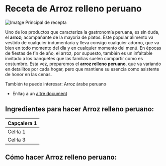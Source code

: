 # Receta de Arroz relleno peruano

![Imatge Principal de recepta](https://cdn0.recetasgratis.net/es/posts/1/7/0/arroz_relleno_peruano_77071_600.webp)

Uno de los productos que caracteriza la gastronomía peruana, es sin duda, el **arroz**; acompañante de la mayoría de platos. Este popular alimento va vestido de cualquier indumentaria y lleva consigo cualquier adorno, que va bien en todo momento del día y en cualquier momento del menú. En épocas de fiestas de fin de año, el arroz, por supuesto, también es un infaltable invitado a los banquetes que las familias suelen compartir como es costumbre. Esta vez, preparemos el **arroz relleno peruano**, que va variando en detallitos por cada hogar, pero que mantiene su esencia como asistente de honor en las cenas.


También te puede interesar: Arroz árabe peruano
- Enllaç a un [altre document](document_alternatiu.md)


## Ingredientes para hacer Arroz relleno peruano:
| Capçalera 1 |
|-------------|
| Cel·la 1     |
| Cel·la 3     |

## Cómo hacer Arroz relleno peruano:
